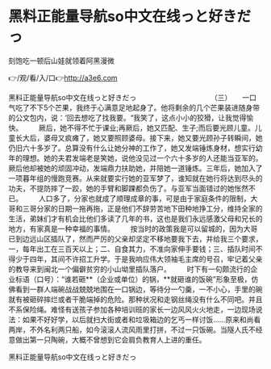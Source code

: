 # 黑料正能量导航so中文在线っと好きだっ
刻饱吃一顿后山娃就领着阿黑漫微

👉/观/看/入/口👉http://a3e6.com

黑料正能量导航so中文在线っと好きだっ　　　　　　　　　　　（三）　　一口气吃了不下5个芒果，我终于心满意足地起身了。他将剩余的几个芒果装进随身带的公文包内，说：‘回去想吃了找我要。“我笑了，这点小小的狡猾，让我觉得愉快。
　　厥后，她不得不忙于课业;再厥后，她又匹配、生子;而后要光顾儿童。儿童长大后，婆母又疯瘫了，她又要照顾婆母。接下来，她又要光顾孙子转瞬间，她仍旧六十多岁了。总算没有什么让她分神的工作了，她又发端锤炼身材，想实行幼年的理想。她的夫君发端老是笑她，说他没见过一个六十多岁的人还能当亚军的。厥后他却被她的顽固冲动，发端鼎力扶助她，并陪她一道锤炼。三年后，她加入了一项暮年组的慢跑竞赛。从来就要实行她的亚军梦了，谁知就在她行将达到尽头的功夫，不提防摔了一跤，她的手臂和脚踝都负伤了。与亚军当面错过的她怅然不已。
　　人口多了，分家也就成了顺理成章的事，可是由于家庭条件的限制，大哥和三哥分家的日期一拖再拖，正是他们不辞劳苦地下田种地挣工分，维持全家的生活，弟妹们才有机会比他们多读了几年的书，这也是我们永远感激父母和兄长的地方，有家真是一种幸福的事情。
　　按当时的政策我是可以留城的，因为大哥已到边远山区插队了，然而严厉的父亲却坚定不移地要我下去，并给我三个要求，一，每年出工在三百天以上；二、自食其力，不准向家伸手要钱；三、插队时间不得少于四年，其间不许招工升学。于是我响应伟大领袖毛主席的号召，牢记着父亲的教导来到闽北一个偏僻贫穷的小山坳里插队落户。
　　时下有一句颇流行的企业标语（口号）：“谁若砸**（企业或单位）的锅，**就砸谁的饭碗”形象至极，仿佛看到一群人端碗战战兢兢地围在一口锅边，等待分一勺羹，一不小心，手里的碗就有被砸碎摔烂或者干脆端掉的危险。那种状况和走钢丝绳没有什么不同吧。并且不系保险绳。难怪有送孩子参加各种培训班的家长一边风风火火地走，一边现场说法：如果不好好学，以后就扫大街或者和垃圾箱边的乞丐一样讨饭……原来和尚看两岸，不外名利两只船，如今滚滚人流风雨里打拼，不过一只饭碗。当隧人氏不经意做出第一只陶碗，大概不曾想到它会肩负教育人上进的重任。

黑料正能量导航so中文在线っと好きだっ
